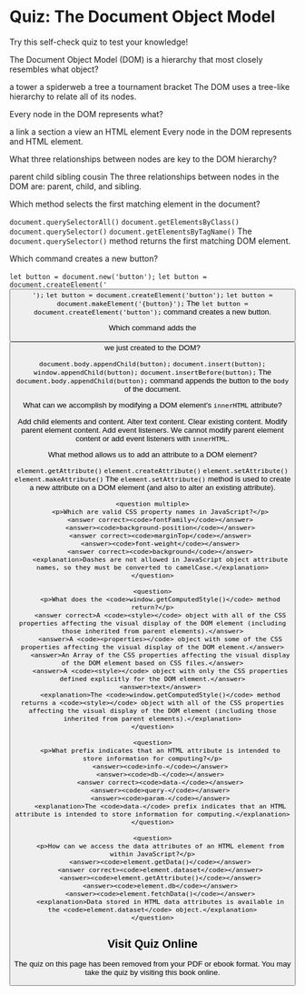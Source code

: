 # Quiz: The Document Object Model

Try this self-check quiz to test your knowledge!

<quiz name="">
    <question>
        <p>The Document Object Model (DOM) is a hierarchy that most closely resembles what object?</p>
        <answer>a tower</answer>
        <answer>a spiderweb</answer>
        <answer correct>a tree</answer>
        <answer>a tournament bracket</answer>
        <explanation>The DOM uses a tree-like hierarchy to relate all of its nodes.</explanation>
    </question>
    <question>
        <p>Every node in the DOM represents what?</p>
        <answer>a link</answer>
        <answer>a section</answer>
        <answer>a view</answer>
        <answer correct>an HTML element</answer>
        <explanation>Every node in the DOM represents and HTML element.</explanation>
    </question>
    <question multiple>
        <p>What three relationships between nodes are key to the DOM hierarchy?</p>
        <answer correct>parent</answer>
        <answer correct>child</answer>
        <answer correct>sibling</answer>
        <answer>cousin</answer>
        <explanation>The three relationships between nodes in the DOM are: parent, child, and sibling.</explanation>
    </question>
    <question>
        <p>Which method selects the first matching element in the document?</p>
        <answer><code>document.querySelectorAll()</code></answer>
        <answer ><code>document.getElementsByClass()</code></answer>
        <answer correct><code>document.querySelector()</code></answer>
        <answer><code>document.getElementsByTagName()</code></answer>
        <explanation>The <code>document.querySelector()</code> method returns the first matching DOM element.</explanation>
    </question>
    <question>
        <p>Which command creates a new button?</p>
        <answer><code>let button = document.new('button');</code></answer>
        <answer><code>let button = document.createElement('<button>');</code></answer>
        <answer correct><code>let button = document.createElement('button');</code></answer>
        <answer><code>let button = document.makeElement('{button}');</code></answer>
        <explanation>The <code>let button = document.createElement('button');</code> command creates a new button.</explanation>
    </question>
    <question>
        <p>Which command adds the <code><button></code> we just created to the DOM?</p>
        <answer correct><code>document.body.appendChild(button);</code></answer>
        <answer><code>document.insert(button);</code></answer>
        <answer><code>window.appendChild(button);</code></answer>
        <answer><code>document.insertBefore(button);</code></answer>
        <explanation>The <code>document.body.appendChild(button);</code> command appends the button to the <code>body</code> of the document.</explanation>
    </question>
    <question multiple>
        <p>What can we accomplish by modifying a DOM element's <code>innerHTML</code> attribute?</p>
        <answer correct>Add child elements and content.</answer>
        <answer correct>Alter text content.</answer>
        <answer correct>Clear existing content.</answer>
        <answer>Modify parent element content.</answer>
        <answer>Add event listeners.</answer>
        <explanation>We cannot modify parent element content or add event listeners with <code>innerHTML</code>.</explanation>
    </question>
    <question>
        <p>What method allows us to add an attribute to a DOM element?</p>
        <answer><code>element.getAttribute()</code></answer>
        <answer><code>element.createAttribute()</code></answer>
        <answer correct><code>element.setAttribute()</code></answer>
        <answer><code>element.makeAttribute()</code></answer>
        <explanation>The <code>element.setAttribute()</code> method is used to create a new attribute on a DOM element (and also to alter an existing attribute).</explanation>
    </question>

    <question multiple>
        <p>Which are valid CSS property names in JavaScript?</p>
        <answer correct><code>fontFamily</code></answer>
        <answer><code>background-position</code></answer>
        <answer correct><code>marginTop</code></answer>
        <answer><code>font-weight</code></answer>
        <answer correct><code>background</code></answer>
        <explanation>Dashes are not allowed in JavaScript object attribute names, so they must be converted to camelCase.</explanation>
    </question>

    <question>
        <p>What does the <code>window.getComputedStyle()</code> method return?</p>
        <answer correct>A <code><style></code> object with all of the CSS properties affecting the visual display of the DOM element (including those inherited from parent elements).</answer>
        <answer>A <code><properties></code> object with some of the CSS properties affecting the visual display of the DOM element.</answer>
        <answer>An Array of the CSS properties affecting the visual display of the DOM element based on CSS files.</answer>
        <answer>A <code><style></code> object with only the CSS properties defined explicitly for the DOM element.</answer>
        <answer>text</answer>
        <explanation>The <code>window.getComputedStyle()</code> method returns a <code><style></code> object with all of the CSS properties affecting the visual display of the DOM element (including those inherited from parent elements).</explanation>
    </question>
    
    <question>
        <p>What prefix indicates that an HTML attribute is intended to store information for computing?</p>
        <answer><code>info-</code></answer>
        <answer><code>db-</code></answer>
        <answer correct><code>data-</code></answer>
        <answer><code>query-</code></answer>
        <answer><code>param-</code></answer>
        <explanation>The <code>data-</code> prefix indicates that an HTML attribute is intended to store information for computing.</explanation>
    </question>

    <question>
        <p>How can we access the data attributes of an HTML element from within JavaScript?</p>
        <answer><code>element.getData()</code></answer>
        <answer correct><code>element.dataset</code></answer>
        <answer><code>element.getAttribute()</code></answer>
        <answer><code>element.db</code></answer>
        <answer><code>element.fetchData()</code></answer>
        <explanation>Data stored in HTML data attributes is available in the <code>element.dataset</code> object.</explanation>
    </question>

</quiz>

<div class="no-quiz">
     <h2>Visit Quiz Online</h2>
     <p> 
         The quiz on this page has been removed from your PDF 
         or ebook format. You may take the quiz by visiting
         this book online.
     </p>
</div>
